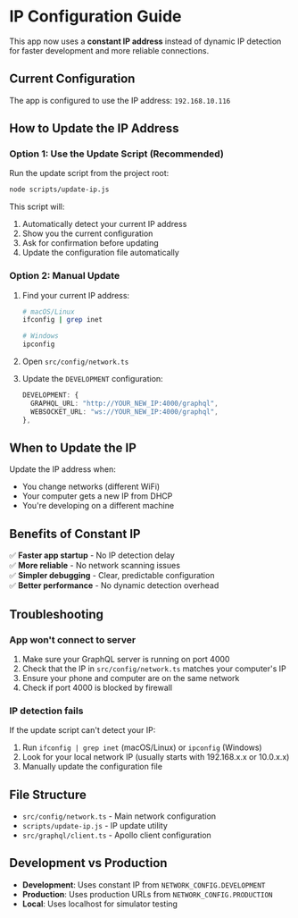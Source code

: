 # IP Configuration Guide

This app now uses a **constant IP address** instead of dynamic IP detection for faster development and more reliable connections.

## Current Configuration

The app is configured to use the IP address: `192.168.10.116`

## How to Update the IP Address

### Option 1: Use the Update Script (Recommended)

Run the update script from the project root:

```bash
node scripts/update-ip.js
```

This script will:

1. Automatically detect your current IP address
2. Show you the current configuration
3. Ask for confirmation before updating
4. Update the configuration file automatically

### Option 2: Manual Update

1. Find your current IP address:

   ```bash
   # macOS/Linux
   ifconfig | grep inet

   # Windows
   ipconfig
   ```

2. Open `src/config/network.ts`

3. Update the `DEVELOPMENT` configuration:
   ```typescript
   DEVELOPMENT: {
     GRAPHQL_URL: "http://YOUR_NEW_IP:4000/graphql",
     WEBSOCKET_URL: "ws://YOUR_NEW_IP:4000/graphql",
   },
   ```

## When to Update the IP

Update the IP address when:

- You change networks (different WiFi)
- Your computer gets a new IP from DHCP
- You're developing on a different machine

## Benefits of Constant IP

✅ **Faster app startup** - No IP detection delay  
✅ **More reliable** - No network scanning issues  
✅ **Simpler debugging** - Clear, predictable configuration  
✅ **Better performance** - No dynamic detection overhead

## Troubleshooting

### App won't connect to server

1. Make sure your GraphQL server is running on port 4000
2. Check that the IP in `src/config/network.ts` matches your computer's IP
3. Ensure your phone and computer are on the same network
4. Check if port 4000 is blocked by firewall

### IP detection fails

If the update script can't detect your IP:

1. Run `ifconfig | grep inet` (macOS/Linux) or `ipconfig` (Windows)
2. Look for your local network IP (usually starts with 192.168.x.x or 10.0.x.x)
3. Manually update the configuration file

## File Structure

- `src/config/network.ts` - Main network configuration
- `scripts/update-ip.js` - IP update utility
- `src/graphql/client.ts` - Apollo client configuration

## Development vs Production

- **Development**: Uses constant IP from `NETWORK_CONFIG.DEVELOPMENT`
- **Production**: Uses production URLs from `NETWORK_CONFIG.PRODUCTION`
- **Local**: Uses localhost for simulator testing
